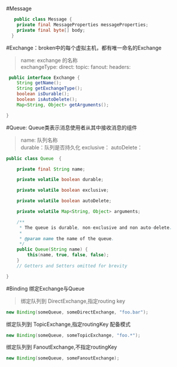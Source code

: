 
#Message
```Java 
   public class Message {
    private final MessageProperties messageProperties;
    private final byte[] body;
  }
```

#Exchange：broken中的每个虚拟主机，都有唯一命名的Exchange
>name: exchange 的名称</br>
exchangeType: 
direct: 
topic: 
fanout:
headers:

```Java 
 public interface Exchange {
    String getName();
    String getExchangeType();
    boolean isDurable();
    boolean isAutoDelete();
    Map<String, Object> getArguments();

}
```  

#Queue: Queue类表示消息使用者从其中接收消息的组件
>name: 队列名称</br>
durable：队列是否持久化
exclusive： 
autoDelete：
```java
public class Queue  {

    private final String name;

    private volatile boolean durable;

    private volatile boolean exclusive;

    private volatile boolean autoDelete;

    private volatile Map<String, Object> arguments;

    /**
     * The queue is durable, non-exclusive and non auto-delete.
     *
     * @param name the name of the queue.
     */
    public Queue(String name) {
        this(name, true, false, false);
    }
    // Getters and Setters omitted for brevity

}
```

#Binding 绑定Exchange与Queue
>绑定队列到 DirectExchange,指定routing key
```Java
new Binding(someQueue, someDirectExchange, "foo.bar");
```
绑定队列到 TopicExchange,指定routingKey 配备模式
```Java
new Binding(someQueue, someTopicExchange, "foo.*");
```
绑定队列到 FanoutExchange,不指定routingKey
```Java
new Binding(someQueue, someFanoutExchange);
```
